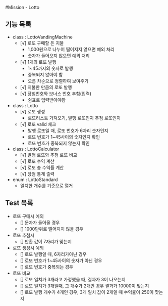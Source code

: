 #Mission - Lotto

## 기능 목록
- class : LottoVandingMachine
  - [√] 로또 구매할 돈 지불
    - 1,000원으로 나누어 떨어지지 않으면 예외 처리
    - 숫자가 들어오지 않으면 예외 처리
  - [√] 1개의 로또 발행
    - 1~45까지의 숫자로 발행
    - 중복되지 않아야 함
    - 오름 차순으로 정렬하여 보여주기
  - [√] 지불한 만큼의 로또 발행
  - [√] 당첨번호와 보너스 번호 추첨(입력)
    - 쉼표로 입력받아야함
- class : Lotto 
  - [√] 로또 생성
    - 로또리스트 가져오기, 발행 로또인지 추첨 로또인지
  - [√] 로또 valid 체크
    - 발행 로또일 때, 로또 번호가 6자리 숫자인지 
    - 로또 번호가 1~45사이의 숫자인지 확인
    - 로또 번호가 중복되지 않는지 확인
- class : LottoCalculator
  - [√] 발행 로또와 추첨 로또 비교
  - [√] 로또 수익 계산
  - [√] 로또 총 수익률 계산
  - [√] 당첨 통계 출력
- enum : LottoStandard
  - 일치한 개수를 기준으로 열거

## Test 목록
- 로또 구매시 예외
  - [] 문자가 들어올 경우
  - [] 1000단위로 떨어지지 않을 경우
- 로또 추첨시
  - [] 반환 값이 7자리가 맞는지
- 로또 생성시 예외
  - [] 로또 발행일 때, 6자리가아닌 경우
  - [] 로또 번호가 1~45사이의 숫자가 아닌 경우
  - [] 로또 번호가 중복되는 경우
- 로또 비교
  - [] 로또 일치가 3개라고 가정했을 때, 결과가 3이 나오는지
  - [] 로또 일치가 3개일때, 그 개수가 2개인 경우 결과가 10000이 맞는지
  - [] 로또 발행 개수가 4개인 경우, 3개 일치 값이 2개일 때 수익률이 250이 맞는지